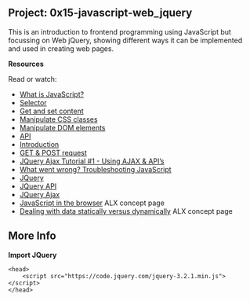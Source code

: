 ## __Project: 0x15-javascript-web_jquery__

This is an introduction to frontend programming using JavaScript but focussing on Web jQuery, showing different ways it can be implemented and used in creating web pages.

__Resources__

Read or watch:

- [What is JavaScript?](https://developer.mozilla.org/en-US/docs/Learn_web_development/Core/Scripting/What_is_JavaScript)
- [Selector](https://jquery-tutorial.net/selectors/using-elements-ids-and-classes/#google_vignette)
- [Get and set content](https://jquery-tutorial.net/dom-manipulation/getting-and-setting-content/)
- [Manipulate CSS classes](https://jquery-tutorial.net/dom-manipulation/getting-and-setting-css-classes/#google_vignette)
- [Manipulate DOM elements](https://jquery-tutorial.net/dom-manipulation/the-append-and-prepend-methods/)
- [API](https://oscarotero.com/jquery/)
- [Introduction](https://jquery-tutorial.net/ajax/introduction/)
- [GET & POST request](https://jquery-tutorial.net/ajax/the-get-and-post-methods/)
- [JQuery Ajax Tutorial #1 - Using AJAX & API’s](https://www.youtube.com/watch?v=fEYx8dQr_cQ)
- [What went wrong? Troubleshooting JavaScript](https://developer.mozilla.org/en-US/docs/Learn_web_development/Core/Scripting/What_went_wrong)
- [JQuery](https://jquery.com/)
- [JQuery API](https://api.jquery.com/)
- [JQuery Ajax](https://learn.jquery.com/ajax/)
- [JavaScript in the browser](https://intranet.alxswe.com/concepts/3) ALX concept page
- [Dealing with data statically versus dynamically](https://intranet.alxswe.com/concepts/35) ALX concept page


## __More Info__

__Import JQuery__

```
<head>
    <script src="https://code.jquery.com/jquery-3.2.1.min.js"></script>
</head>
```
